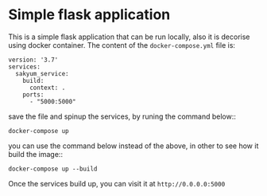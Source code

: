 # Simple flask application

This is a simple flask application that can be run locally, also it is decorise using docker container. The content of the `docker-compose.yml` file is:

```
version: '3.7'
services:
  sakyum_service:
    build:
      context: .
    ports:
      - "5000:5000"
```

save the file and spinup the services, by runing the command below::

```
docker-compose up
```

you can use the command below instead of the above, in other to see how it build the image::

```
docker-compose up --build
```

Once the services build up, you can visit it at `http://0.0.0.0:5000`
